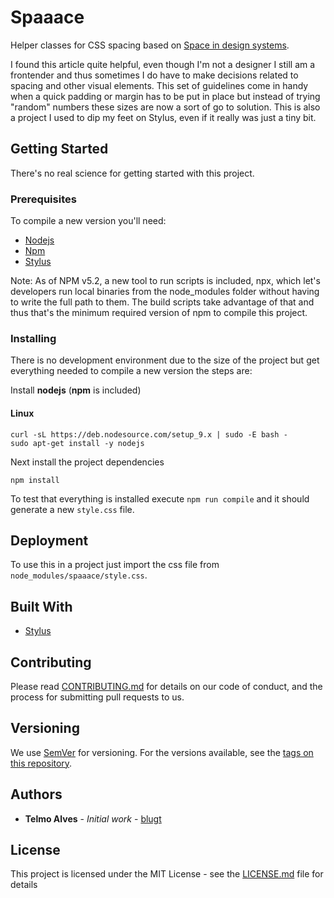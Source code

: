 # Spaaace

Helper classes for CSS spacing based on [Space in design systems](https://medium.com/eightshapes-llc/space-in-design-systems-188bcbae0d62).

I found this article quite helpful, even though I'm not a designer I still am a frontender and thus sometimes I do have to make decisions related to spacing and other visual elements. This set of guidelines come in handy when a quick padding or margin has to be put in place but instead of trying "random" numbers these sizes are now a sort of go to solution. This is also a project I used to dip my feet on Stylus, even if it really was just a tiny bit.

## Getting Started

There's no real science for getting started with this project.

### Prerequisites

To compile a new version you'll need:
* [Nodejs](https://nodejs.org/en/)
* [Npm](https://www.npmjs.com/)
* [Stylus](http://stylus-lang.com/)

Note: As of NPM v5.2, a new tool to run scripts is included, npx, which let's developers run local binaries from the node_modules folder without having to write the full path to them. The build scripts take advantage of that and thus that's the minimum required version of npm to compile this project.

### Installing

There is no development environment due to the size of the project but get everything needed to compile a new version the steps are:

Install **nodejs** (**npm** is included)

#### Linux

```
curl -sL https://deb.nodesource.com/setup_9.x | sudo -E bash -
sudo apt-get install -y nodejs
```

Next install the project dependencies

```
npm install
```

To test that everything is installed execute `npm run compile` and it should generate a new `style.css` file. 

## Deployment

To use this in a project just import the css file from `node_modules/spaaace/style.css`.

## Built With

* [Stylus](http://stylus-lang.com/)

## Contributing

Please read [CONTRIBUTING.md](https://gist.github.com/PurpleBooth/b24679402957c63ec426) for details on our code of conduct, and the process for submitting pull requests to us.

## Versioning

We use [SemVer](http://semver.org/) for versioning. For the versions available, see the [tags on this repository](https://github.com/your/project/tags). 

## Authors

* **Telmo Alves** - *Initial work* - [blugt](https://github.com/blugt)

## License

This project is licensed under the MIT License - see the [LICENSE.md](LICENSE.md) file for details

